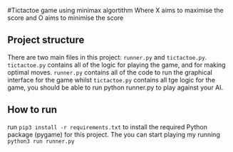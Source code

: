 #Tictactoe game using minimax algortithm
Where X aims to maximise the score and O aims to minimise the score 

## Project structure
There are two main files in this project: `runner.py` and `tictactoe.py`. `tictactoe.py` contains all of the logic for playing the game, and for making optimal moves.
`runner.py` contains all of the code to run the graphical interface for the game whilst `tictactoe.py` contains all tge logic for the game,
you should be able to run python runner.py to play against your AI.

## How to run 
run `pip3 install -r requirements.txt` to install the required Python package (pygame) for this project.
The you can start playing my running `python3 run runner.py`


